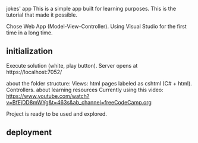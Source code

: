﻿jokes' app
This is a simple app built for learning purposes. This is the tutorial that made it possible.

Chose Web App (Model-View-Controller). Using Visual Studio for the first time in a long time.

## initialization

Execute solution (white, play button). Server opens at https://localhost:7052/

about the folder structure:
Views: html pages labeled as cshtml (C# + html).
Controllers.
about learning resources
Currently using this video: https://www.youtube.com/watch?v=BfEjDD8mWYg&t=463s&ab_channel=freeCodeCamp.org


Project is ready to be used and explored.

## deployment